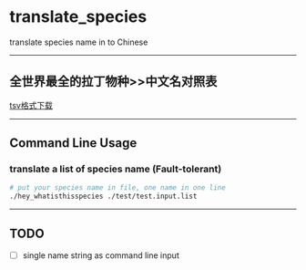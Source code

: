 # translate_species

translate species name in to Chinese

---

## 全世界最全的拉丁物种>>中文名对照表

[tsv格式下载](https://github.com/yech1990/translate_species/blob/master/data/all.species.tsv?raw=true)

---

## Command Line Usage

### translate a list of species name (Fault-tolerant)

```bash
# put your species name in file, one name in one line
./hey_whatisthisspecies ./test/test.input.list
```

---

## TODO

-[ ] single name string as command line input
